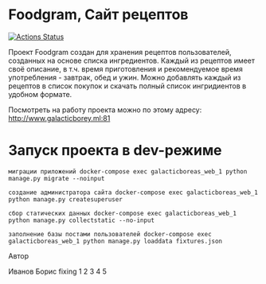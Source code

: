 # Foodgram, Сайт рецептов
[![Actions Status](https://github.com/Galacticboreas/foodgram-project/actions/workflows/yamdb_workflow.yaml/badge.svg)](https://github.com/Galacticboreas/foodgram-project/actions/)

Проект Foodgram создан для хранения рецептов пользователей, созданных на основе списка ингредиентов. Каждый из рецептов имеет своё описание, в т.ч. время приготовления и рекомендуемое время употребления - завтрак, обед и ужин. Можно добавлять каждый из рецептов в список покупок и скачать полный список ингридиентов в удобном формате.

Посмотреть на работу проекта можно по этому адресу: http://www.galacticborey.ml:81

# Запуск проекта в dev-режиме

    миграции приложений docker-compose exec galacticboreas_web_1 python manage.py migrate --noinput

    создание администратора сайта docker-compose exec galacticboreas_web_1 python manage.py createsuperuser

    сбор статических данных docker-compose exec galacticboreas_web_1 python manage.py collectstatic --no-input

    заполнение базы постами пользователей docker-compose exec galacticboreas_web_1 python manage.py loaddata fixtures.json

Автор

Иванов Борис
fixing 1 2 3 4 5
